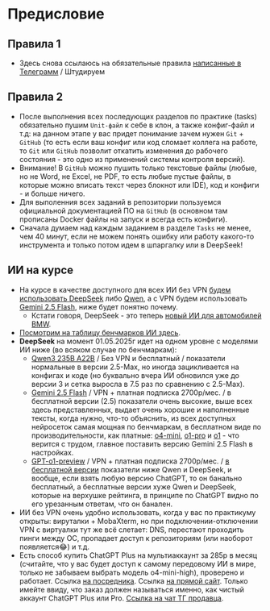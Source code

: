 # Предисловие

## Правила 1

- Здесь снова ссылаюсь на обязательные правила [написанные в Телеграмм](https://t.me/c/2168307578/686/688) / Штудируем

## Правила 2

- После выполнения всех последующих разделов по практике (tasks) обязательно пушим `Unit-файл` к себе в клон, а также конфиг-файл и т.д: на данном этапе у вас придет понимание зачем нужен `Git` + `GitHub` (то есть если ваш конфиг или код сломает коллега на работе, то `Git` или `GitHub` позволит откатить изменения до рабочего состояния - это одно из применений системы контроля версий).
- Внимание! В `GitHub` можно пушить только текстовые файлы (любые, но не Word, не Excel, не PDF, то есть любые пустые файлы, в которые можно вписать текст через блокнот или IDE), код и конфиги - и больше ничего.
- Для выполенния всех заданий в репозитории пользуемся официальной документацией ПО на `GitHub` (в основном там прописаны Docker файлы на запуск и всегда есть конфиги).
- Сначала думаем над каждым заданием в разделе `Tasks` не менее, чем 40 минут, если не можем понять ошибку или работу какого-то инструмента и только потом идем в шпаргалку или в DeepSeek!

## ИИ на курсе

- На курсе в качестве доступного для всех ИИ без VPN [будем использовать DeepSeek](https://chat.deepseek.com/) либо [Qwen](https://chat.qwen.ai/), а с VPN будем использовать [Gemini 2.5 Flash](https://gemini.google.com/), ниже будет понятно почему.
   - Кстати говоря, DeepSeek - это теперь [новый ИИ для автомобилей BMW](https://www.ixbt.com/news/2025/04/27/stalo-izvestno-kak-budet-rabotat-deepseek-v-bmw.html).
- [Посмотрим на таблицу бенчмарков ИИ здесь](https://llm-stats.com/).
- **DeepSeek** на момент 01.05.2025г идет на одном уровне с моделями ИИ ниже (во всяком случае по бенчмаркам):
   - [Qwen3 235B A22B](https://llm-stats.com/models/qwen3-235b-a22b) / Без VPN и бесплатный / показатели нормальные в версии 2.5-Max, но иногда зацикливается на конфигах и коде (но буквально вчера ИИ обновился уже до версии 3 и сетка выросла в 7.5 раз по сравнению с 2.5-Max).
   - [Gemini 2.5 Flash](https://llm-stats.com/models/gemini-2.5-flash) / VPN + платная подписка 2700р/мес. / в бесплатной версии (2.5) показатели очень высокие, выше всех здесь представленных, выдает очень хорошие и наполненные тексты, когда нужно, что-то объяснить, из всех доступных нейросеток самая мощная по бенчмаркам, в бесплатном виде по производительности, как платные: [o4-mini](https://llm-stats.com/models/o4-mini), [o1-pro](https://llm-stats.com/models/o1-pro) и [o1](https://llm-stats.com/models/o1-2024-12-17) - что верится с трудом, главное поставить версию Gemini 2.5 Flash в настройках.
   - [GPT-o1-preview](https://llm-stats.com/models/o1-preview) / VPN + платная подписка 2700р/мес. / [в бесплатной версии](https://llm-stats.com/models/gpt-4o-mini-2024-07-18) показатели ниже Qwen и DeepSeek, и вообще, если взять любую версию ChatGPT, то он банально бесплатный, а бесплатные версии хуже Qwen и DeepSeek, которые на верхушке рейтинга, в принципе по ChatGPT видно по его урезанным ответам, что он банален.
- ИИ без VPN очень удобно использовать, когда у вас по практикуму открыты: вируталки + MobaXterm, но при подключении-отключении VPN с виртуалки тут же всё слетает: DNS, перестают проходить пинги между ОС, пропадает доступ к репозиториям (или наоборот появляется😂) и т.д.
- Есть способ купить ChatGPT Plus на мультиаккаунт за 285р в месяц (считайте, что у вас будет доступ к самому передовому ИИ в мире, только не забываем выбрать модель o4-mini-high), проверено и работает. Ссылка [на посредника](https://ggsel.net/). Ссылка [на прямой сайт](https://pokupay.net/). Только имейте ввиду, что заказ должен называться именно, как чистый аккаунт ChatGPT Plus или Pro. [Ссылка на чат ТГ продавца](https://t.me/PokupaySupport).
